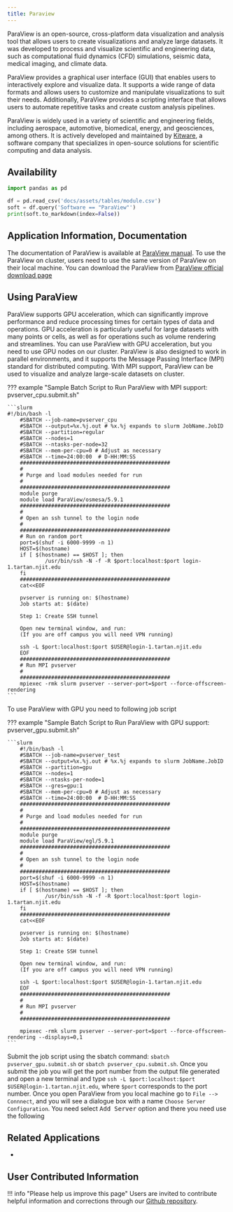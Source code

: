 ```yaml
---
title: Paraview
---
```

ParaView is an open-source, cross-platform data visualization and analysis tool that allows users to create visualizations and analyze large datasets. It was developed to process and visualize scientific and engineering data, such as computational fluid dynamics (CFD) simulations, seismic data, medical imaging, and climate data.

ParaView provides a graphical user interface (GUI) that enables users to interactively explore and visualize data. It supports a wide range of data formats and allows users to customize and manipulate visualizations to suit their needs. Additionally, ParaView provides a scripting interface that allows users to automate repetitive tasks and create custom analysis pipelines.

ParaView is widely used in a variety of scientific and engineering fields, including aerospace, automotive, biomedical, energy, and geosciences, among others. It is actively developed and maintained by [Kitware](https://www.kitware.com), a software company that specializes in open-source solutions for scientific computing and data analysis.

## Availability

```python exec="on"
import pandas as pd

df = pd.read_csv('docs/assets/tables/module.csv')
soft = df.query('Software == "ParaView"')
print(soft.to_markdown(index=False))
```
## Application Information, Documentation
The documentation of ParaView is available at [ParaView manual](https://docs.paraview.org/en/latest/index.html). To use the ParaView on cluster, users need to use the same version of ParaView on their local machine. You can download the ParaView from [ParaView official download page](https://www.paraview.org/download)

## Using ParaView
ParaView supports GPU acceleration, which can significantly improve performance and reduce processing times for certain types of data and operations. GPU acceleration is particularly useful for large datasets with many points or cells, as well as for operations such as volume rendering and streamlines.
You can use ParaView with GPU acceleration, but you need to use GPU nodes on our cluster. ParaView is also designed to work in parallel environments, and it supports the Message Passing Interface (MPI) standard for distributed computing. With MPI support, ParaView can be used to visualize and analyze large-scale datasets on cluster. 

??? example "Sample Batch Script to Run ParaView with MPI support: pvserver_cpu.submit.sh"

    ```slurm
    #!/bin/bash -l
        #SBATCH --job-name=pvserver_cpu
        #SBATCH --output=%x.%j.out # %x.%j expands to slurm JobName.JobID
        #SBATCH --partition=regular
        #SBATCH --nodes=1
        #SBATCH --ntasks-per-node=32
        #SBATCH --mem-per-cpu=0 # Adjust as necessary
        #SBATCH --time=24:00:00  # D-HH:MM:SS
        ################################################
        #
        # Purge and load modules needed for run
        #
        ################################################
        module purge
        module load ParaView/osmesa/5.9.1
        ################################################
        #
        # Open an ssh tunnel to the login node
        #
        ################################################
        # Run on random port
        port=$(shuf -i 6000-9999 -n 1)
        HOST=$(hostname)
        if [ $(hostname) == $HOST ]; then
                /usr/bin/ssh -N -f -R $port:localhost:$port login-1.tartan.njit.edu
        fi
        ################################################
        cat<<EOF
        
        pvserver is running on: $(hostname)
        Job starts at: $(date)
        
        Step 1: Create SSH tunnel
        
        Open new terminal window, and run:
        (If you are off campus you will need VPN running)
        
        ssh -L $port:localhost:$port $USER@login-1.tartan.njit.edu
        EOF
        ################################################
        # Run MPI pvserver
        #
        ################################################
        mpiexec -rmk slurm pvserver --server-port=$port --force-offscreen-rendering
    ```
To use ParaView with GPU you need to following job script

??? example "Sample Batch Script to Run ParaView with GPU support: pvserver_gpu.submit.sh"

    ```slurm
        #!/bin/bash -l
        #SBATCH --job-name=pvserver_test
        #SBATCH --output=%x.%j.out # %x.%j expands to slurm JobName.JobID
        #SBATCH --partition=gpu
        #SBATCH --nodes=1
        #SBATCH --ntasks-per-node=1
        #SBATCH --gres=gpu:1
        #SBATCH --mem-per-cpu=0 # Adjust as necessary
        #SBATCH --time=24:00:00  # D-HH:MM:SS
        ################################################
        #
        # Purge and load modules needed for run
        #
        ################################################
        module purge
        module load ParaView/egl/5.9.1
        ################################################
        #
        # Open an ssh tunnel to the login node
        #
        ################################################
        port=$(shuf -i 6000-9999 -n 1)
        HOST=$(hostname)
        if [ $(hostname) == $HOST ]; then
                /usr/bin/ssh -N -f -R $port:localhost:$port login-1.tartan.njit.edu
        fi
        ################################################
        cat<<EOF
        
        pvserver is running on: $(hostname)
        Job starts at: $(date)
        
        Step 1: Create SSH tunnel
        
        Open new terminal window, and run:
        (If you are off campus you will need VPN running)
        
        ssh -L $port:localhost:$port $USER@login-1.tartan.njit.edu
        EOF
        ################################################
        #
        # Run MPI pvserver
        #
        ################################################

        mpiexec -rmk slurm pvserver --server-port=$port --force-offscreen-rendering --displays=0,1
    ```
Submit the job script using the sbatch command: `sbatch pvserver_gpu.submit.sh` or `sbatch pvserver_cpu.submit.sh`.
Once you submit the job you will get the port number from the output file generated and open a new terminal and type
`ssh -L $port:localhost:$port $USER@login-1.tartan.njit.edu`, where `$port` corresponds to the port number.
Once you open ParaView from you local machine go to `File --> Connnect`, and you will see a dialogue box with a name `Choose Server Configuration`. You need select <kbd>Add Server</kbd> option and there you need use the following 

## Related Applications

* 

## User Contributed Information

!!! info "Please help us improve this page"
        Users are invited to contribute helpful information and corrections
        through our [Github repository](https://github.com/arcs-njit-edu/Docs/blob/main/CONTRIBUTING.md).


